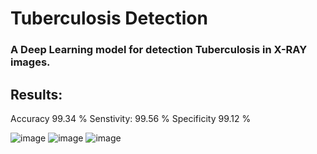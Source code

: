 # Tuberculosis Detection

### A Deep Learning model for detection Tuberculosis in X-RAY images. 

## Results:
Accuracy 99.34 %
Senstivity: 99.56 %
Specificity 99.12 % 

![image](https://github.com/farisjamaan/tuberculosis_detection/assets/98811505/4fee973e-8ae2-468e-b5c7-1ac2b96cece6)
![image](https://github.com/farisjamaan/tuberculosis_detection/assets/98811505/f573e050-f616-4b25-99b9-3d4c252d77c1)
![image](https://github.com/farisjamaan/tuberculosis_detection/assets/98811505/b0f014ee-fb27-4332-ace4-11251cc891f2)

